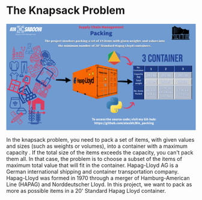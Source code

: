 # The Knapsack Problem

![Alt text](https://github.com/atasbh/Bin_packing/blob/main/banner.png)

In the knapsack problem, you need to pack a set of items, with given values and sizes (such as weights or volumes), into a container with a maximum capacity . If the total size of the items exceeds the capacity, you can't pack them all. In that case, the problem is to choose a subset of the items of maximum total value that will fit in the container.
Hapag-Lloyd AG is a German international shipping and container transportation company. Hapag-Lloyd was formed in 1970 through a merger of Hamburg-American Line (HAPAG) and Norddeutscher Lloyd.
In this project, we want to pack as more as possible items in a 20' Standard Hapag Lloyd container.

